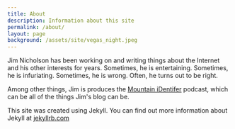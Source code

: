 ```yaml
---
title: About
description: Information about this site
permalink: /about/
layout: page
background: /assets/site/vegas_night.jpeg
---
```

Jim Nicholson has been working on and writing things about the Internet and his other interests for years. Sometimes, he is entertaining. Sometimes, he is infuriating. Sometimes, he is wrong. Often, he turns out to be right.

Among other things, Jim is produces the [Mountain iDentifer](https://anchor.fm/jim-nicholson4) podcast, which can be all of the things Jim's blog can be. 

This site was created using Jekyll. You can find out more information about Jekyll at [jekyllrb.com](http://jekyllrb.com/)
